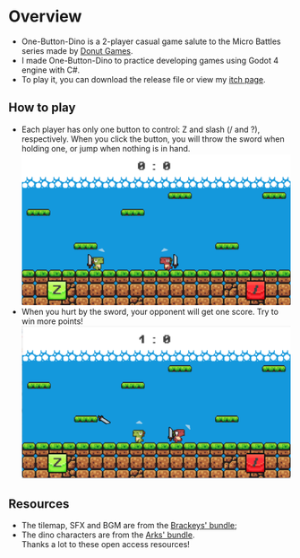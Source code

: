 # Overview
* One-Button-Dino is a 2-player casual game salute to the Micro Battles series made by [Donut Games](https://www.donutgames.com/).  
* I made One-Button-Dino to practice developing games using Godot 4 engine with C#.  
* To play it, you can download the release file or view my [itch page](https://ggross.itch.io/one-button-dino).
## How to play
* Each player has only one button to control: Z and slash (/ and ?), respectively. When you click the button, you will throw the sword when holding one, or jump when nothing is in hand.
  ![control](obd_github_00.png)
* When you hurt by the sword, your opponent will get one score. Try to win more points!
  ![fight](obd_github_01.png)
## Resources
* The tilemap, SFX and BGM are from the [Brackeys' bundle](https://brackeysgames.itch.io/brackeys-platformer-bundle);
* The dino characters are from the [Arks' bundle](https://arks.itch.io/dino-characters).  
Thanks a lot to these open access resources!
